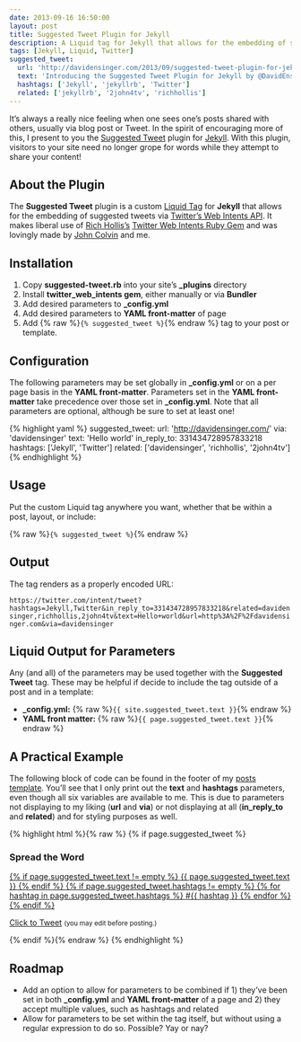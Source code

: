 ```yaml
---
date: 2013-09-16 16:50:00
layout: post
title: Suggested Tweet Plugin for Jekyll
description: A Liquid tag for Jekyll that allows for the embedding of suggested tweets via Twitter’s Web Intents API.
tags: [Jekyll, Liquid, Twitter]
suggested_tweet:
  url: 'http://davidensinger.com/2013/09/suggested-tweet-plugin-for-jekyll/'
  text: 'Introducing the Suggested Tweet Plugin for Jekyll by @DavidEnsinger'
  hashtags: ['Jekyll', 'jekyllrb', 'Twitter']
  related: ['jekyllrb', '2john4tv', 'richhollis']
---
```


It’s always a really nice feeling when one sees one’s posts shared with others, usually via blog post or Tweet. In the spirit of encouraging more of this, I present to you the [Suggested Tweet](https://github.com/davidensinger/jekyll-suggested-tweet) plugin for [Jekyll](http://jekyllrb.com/). With this plugin, visitors to your site need no longer grope for words while they attempt to share your content!

## About the Plugin
The **Suggested Tweet** plugin is a custom [Liquid Tag](http://wiki.shopify.com/Liquid) for **Jekyll** that allows for the embedding of suggested tweets via [Twitter’s Web Intents API](https://dev.twitter.com/docs/intents). It makes liberal use of [Rich Hollis’s](http://richhollis.co.uk/) [Twitter Web Intents Ruby Gem](https://github.com/richhollis/twitter_web_intents) and was lovingly made by [John Colvin](http://2john4tv.biz/) and me.

## Installation
1. Copy **suggested-tweet.rb** into your site’s **_plugins** directory
2. Install **twitter_web_intents gem**, either manually or via **Bundler**
3. Add desired parameters to **_config.yml**
4. Add desired parameters to **YAML front-matter** of page
5. Add {% raw %}`{% suggested_tweet %}`{% endraw %} tag to your post or template.

## Configuration
The following parameters may be set globally in **_config.yml** or on a per page basis in the **YAML front-matter**. Parameters set in the **YAML front-matter** take precedence over those set in **_config.yml**. Note that all parameters are optional, although be sure to set at least one!

{% highlight yaml %}
suggested_tweet:
  url:                  'http://davidensinger.com/'
  via:                  'davidensinger'
  text:                 'Hello world'
  in_reply_to:          331434728957833218
  hashtags:             ['Jekyll', 'Twitter']
  related:              ['davidensinger', 'richhollis', '2john4tv']
{% endhighlight %}

## Usage
Put the custom Liquid tag anywhere you want, whether that be within a post, layout, or include:

{% raw %}`{% suggested_tweet %}`{% endraw %}

## Output
The tag renders as a properly encoded URL:

`https://twitter.com/intent/tweet?hashtags=Jekyll,Twitter&in_reply_to=331434728957833218&related=davidensinger,richhollis,2john4tv&text=Hello+world&url=http%3A%2F%2Fdavidensinger.com&via=davidensinger`

## Liquid Output for Parameters
Any (and all) of the parameters may be used together with the **Suggested Tweet** tag. These may be helpful if decide to include the tag outside of a post and in a template:

- **_config.yml:** {% raw %}`{{ site.suggested_tweet.text }}`{% endraw %}
- **YAML front matter:** {% raw %}`{{ page.suggested_tweet.text }}`{% endraw %}

## A Practical Example
The following block of code can be found in the footer of my [posts template](https://github.com/davidensinger/davidensinger.github.io/blob/source/_layouts/post.html). You’ll see that I only print out the **text** and **hashtags** parameters, even though all six variables are available to me. This is due to parameters not displaying to my liking (**url** and **via**) or not displaying at all (**in_reply_to** and **related**) and for styling purposes as well.

{% highlight html %}{% raw %}
{% if page.suggested_tweet %}
  <div class="entry-meta-suggested-tweet">
    <h3 class="suggested-tweet-title">Spread the Word</h3>
    <a href="{% suggested_tweet %}" class="suggested-tweet-bubble">
      {% if page.suggested_tweet.text != empty %}
        <span class="suggested-tweet-text">{{ page.suggested_tweet.text }}</span>
      {% endif %}
      {% if page.suggested_tweet.hashtags != empty %}
        {% for hashtag in page.suggested_tweet.hashtags %}
          <span class="suggested-tweet-hashtag">#{{ hashtag }}</span>
        {% endfor %}
      {% endif %}
    </a>
    <p class="suggested-tweet-link"><a href="{% suggested_tweet %}" class="icon-left icon-twitter">Click to Tweet</a> <small>(you may edit before posting.)</small></p>
  </div>
{% endif %}{% endraw %}
{% endhighlight %}

## Roadmap
* Add an option to allow for parameters to be combined if 1) they’ve been set in both **_config.yml** and **YAML front-matter** of a page and 2) they accept multiple values, such as hashtags and related
* Allow for parameters to be set within the tag itself, but without using a regular expression to do so. Possible? Yay or nay?
